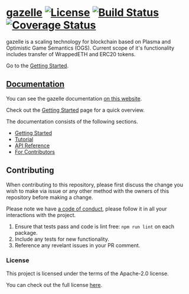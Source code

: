 # [gazelle](https://gzle.io/) [![License](https://img.shields.io/badge/License-Apache%202.0-blue.svg)](https://opensource.org/licenses/Apache-2.0) [![Build Status](https://travis-ci.org/cryptoeconomicslab/gazelle.svg?branch=master)](https://travis-ci.org/cryptoeconomicslab/gazelle) [![Coverage Status](https://coveralls.io/repos/github/cryptoeconomicslab/gazelle/badge.svg)](https://coveralls.io/github/cryptoeconomicslab/gazelle)

gazelle is a scaling technology for blockchain based on Plasma and Optimistic Game Semantics (OGS). Current scope of it's functionality includes transfer of WrappedETH and ERC20 tokens.

Go to the [Getting Started](https://gzle.io/docs/get-started/Try_Gazelle_In_Local).

## [Documentation](https://gzle.io/docs/Introduction)

You can see the gazelle documentation [on this website](https://gzle.io/docs/Introduction).

Check out the [Getting Started](https://gzle.io/docs/get-started/Try_Gazelle_In_Local) page for a quick overview.

The documentation consists of the following sections.

- [Getting Started](https://gzle.io/docs/get-started/Try_Gazelle_In_Local)
- [Tutorial](https://gzle.io/docs/tutorial/cli-wallet/Introduction)
- [API Reference](https://gzle.io/docs/api/Plasma_Aggregator)
- [For Contributors](https://gzle.io/docs/contributors/Related_Repositories)

## Contributing

When contributing to this repository, please first discuss the change you wish to make via issue or any other method with the owners of this repository before making a change.

Please note we have [a code of conduct](https://gzle.io/docs/contributors/Code_Of_Conduct), please follow it in all your interactions with the project.

1.  Ensure that tests pass and code is lint free: `npm run lint` on each package.
2.  Include any tests for new functionality.
3.  Reference any revelant issues in your PR comment.

### License

This project is licensed under the terms of the Apache-2.0 license.

You can check out the full license [here](/LICENSE).
